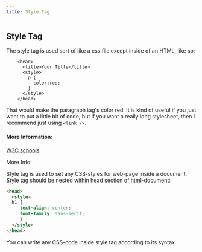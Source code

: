 ```yaml
---
title: Style Tag
---
```

## Style Tag

The style tag is used sort of like a css file except inside of an HTML, like so:

```
    <head>
      <title>Your Title</title>
      <style>
        p {
          color:red;
        }
      </style>
    </head>
```

That would make the paragraph tag's color red. It is kind of useful if you just want to put a little bit of code, but if you want a really long stylesheet, then I recommend just using `<link />`.

#### More Information:
<!-- Please add any articles you think might be helpful to read before writing the article -->

[W3C schools](https://www.w3schools.com/tags/tag_style.asp)

More Info:

Style tag is used to set any CSS-styles for web-page inside a document. Style tag should be nested within head section of html-document:

```html
<head>
  <style>
  h1 {
     text-align: center;
     font-family: sans-serif;
     }
  </style>
</head>
```

You can write any CSS-code inside style tag according to its syntax.

